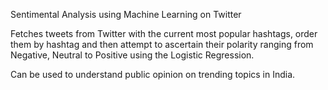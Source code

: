 Sentimental Analysis using Machine Learning on Twitter

Fetches tweets from Twitter with the current most popular hashtags, order them by hashtag and then attempt to ascertain their polarity ranging from Negative, Neutral to Positive using the Logistic Regression.

Can be used to understand public opinion on trending topics in India.
